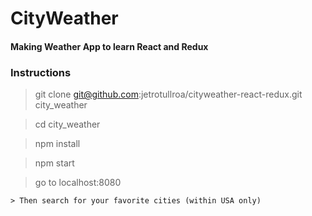 # CityWeather

#### Making Weather App to learn React and Redux


### Instructions

  > git clone git@github.com:jetrotullroa/cityweather-react-redux.git city_weather

  > cd city_weather

  > npm install

  > npm start

  > go to localhost:8080

	> Then search for your favorite cities (within USA only)
```
